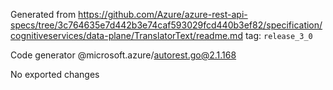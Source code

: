 Generated from https://github.com/Azure/azure-rest-api-specs/tree/3c764635e7d442b3e74caf593029fcd440b3ef82/specification/cognitiveservices/data-plane/TranslatorText/readme.md tag: `release_3_0`

Code generator @microsoft.azure/autorest.go@2.1.168

No exported changes